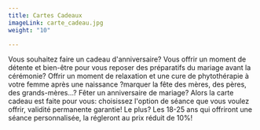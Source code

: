 ```yaml
---
title: Cartes Cadeaux
imageLink: carte_cadeau.jpg
weight: "10"

---
```

Vous souhaitez faire un cadeau d'anniversaire? Vous offrir un moment de détente et bien-être pour vous reposer des préparatifs du mariage avant la cérémonie? Offrir un moment de relaxation et une cure de phytothérapie à votre femme après une naissance ?marquer la fête des mères, des pères, des grands-mères...? Fêter un anniversaire de mariage?  Alors la carte cadeau est faite pour vous: choisissez l'option de séance que vous voulez offrir, validité permanente garantie! Le plus? Les 18-25 ans qui offriront une séance personnalisée, la régleront au prix réduit de 10%!